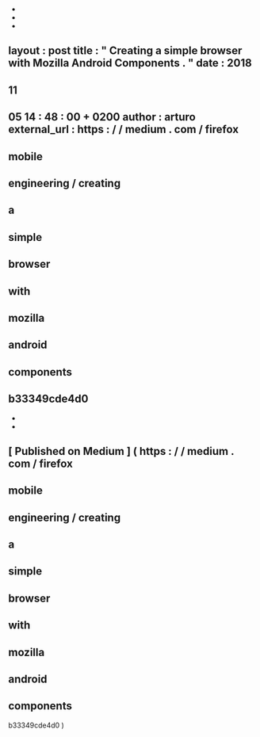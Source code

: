 -
-
-
layout
:
post
title
:
"
Creating
a
simple
browser
with
Mozilla
Android
Components
.
"
date
:
2018
-
11
-
05
14
:
48
:
00
+
0200
author
:
arturo
external_url
:
https
:
/
/
medium
.
com
/
firefox
-
mobile
-
engineering
/
creating
-
a
-
simple
-
browser
-
with
-
mozilla
-
android
-
components
-
b33349cde4d0
-
-
-
[
Published
on
Medium
]
(
https
:
/
/
medium
.
com
/
firefox
-
mobile
-
engineering
/
creating
-
a
-
simple
-
browser
-
with
-
mozilla
-
android
-
components
-
b33349cde4d0
)
